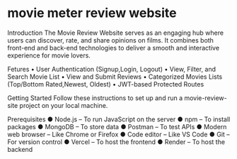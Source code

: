 # movie meter review website
Introduction
The Movie Review Website serves as an engaging hub where users can discover, rate, and share opinions on films. It combines both front-end and back-end technologies to deliver a smooth and interactive experience for movie lovers.

Fetures
• User Authentication (Signup,Login, Logout) 
• View, Filter, and Search Movie List 
• View and Submit Reviews 
• Categorized Movies Lists (Top/Bottom Rated,Newest, Oldest) 
• JWT-based Protected Routes

Getting Started
Follow these instructions to set up and run a movie-review-site project on your local machine.

Prerequisites
● Node.js – To run JavaScript on the server
● npm – To install packages
● MongoDB – To store data
● Postman – To test APIs
● Modern web browser – Like Chrome or Firefox
● Code editor – Like VS Code
● Git – For version control
● Vercel – To host the frontend
● Render – To host the backend
